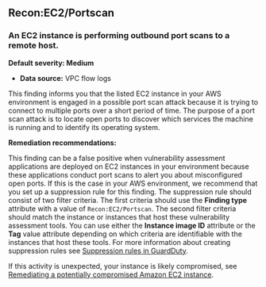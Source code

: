 Recon:EC2/Portscan
------------------

### An EC2 instance is performing outbound port scans to a remote host.

**Default severity: Medium**

* **Data source:** VPC flow logs

This finding informs you that the listed EC2 instance in your AWS environment is engaged in a possible port scan attack because it is trying to connect to multiple ports over a short period of time. The purpose of a port scan attack is to locate open ports to discover which services the machine is running and to identify its operating system.

**Remediation recommendations:**

This finding can be a false positive when vulnerability assessment applications are deployed on EC2 instances in your environment because these applications conduct port scans to alert you about misconfigured open ports. If this is the case in your AWS environment, we recommend that you set up a suppression rule for this finding. The suppression rule should consist of two filter criteria. The first criteria should use the **Finding type** attribute with a value of `Recon:EC2/Portscan`. The second filter criteria should match the instance or instances that host these vulnerability assessment tools. You can use either the **Instance image ID** attribute or the **Tag** value attribute depending on which criteria are identifiable with the instances that host these tools. For more information about creating suppression rules see [Suppression rules in GuardDuty](https://docs.aws.amazon.com/guardduty/latest/ug/findings_suppression-rule.html).

If this activity is unexpected, your instance is likely compromised, see [Remediating a potentially compromised Amazon EC2 instance](https://docs.aws.amazon.com/guardduty/latest/ug/compromised-ec2.html).